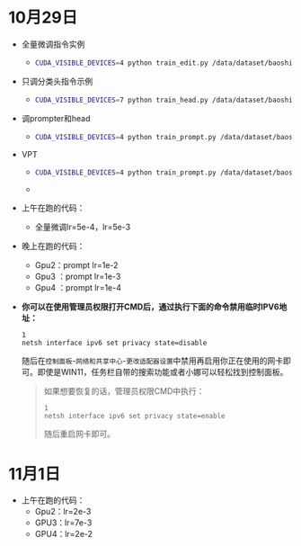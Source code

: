 # 10月29日

- 全量微调指令实例

  - ```bash
    CUDA_VISIBLE_DEVICES=4 python train_edit.py /data/dataset/baoshifeng/cifar100 --model vig_b_224_gelu --sched cosine --epochs 100 --opt adamw -j 8 --warmup-lr 1e-6 --mixup .8 --cutmix 1.0 --model-ema --model-ema-decay 0.999 --aa rand-m9-mstd0.5-inc1 --color-jitter 0.4 --warmup-epochs 20 --opt-eps 1e-8 --repeated-aug --remode pixel --reprob 0.25 --amp --lr 5e-3 --weight-decay .05 --drop 0 --drop-path .1 -b 128 --output /data/ckpt/baoshifeng/vig_pytorch/saved_models_lr_all --pretrained
    ```

- 只调分类头指令示例

  - ```bash
    CUDA_VISIBLE_DEVICES=7 python train_head.py /data/dataset/baoshifeng/cifar100 --model vig_b_224_gelu --sched cosine --epochs 100 --opt adamw -j 8 --warmup-lr 1e-6 --mixup .8 --cutmix 1.0 --model-ema --model-ema-decay 0.999 --aa rand-m9-mstd0.5-inc1 --color-jitter 0.4 --warmup-epochs 20 --opt-eps 1e-8 --repeated-aug --remode pixel --reprob 0.25 --amp --lr 5e-4 --weight-decay .05 --drop 0 --drop-path .1 -b 128 --output /data/ckpt/baoshifeng/vig_pytorch/saved_models_lr_head --pretrained
    ```

- 调prompter和head

  - ``` bash
    CUDA_VISIBLE_DEVICES=4 python train_prompt.py /data/dataset/baoshifeng/cifar100 --model vig_b_224_gelu_vp --sched cosine --epochs 100 --opt adamw -j 8 --warmup-lr 1e-6 --mixup .8 --cutmix 1.0 --model-ema --model-ema-decay 0.999 --aa rand-m9-mstd0.5-inc1 --color-jitter 0.4 --warmup-epochs 20 --opt-eps 1e-8 --repeated-aug --remode pixel --reprob 0.25 --amp --lr 2e-2 --weight-decay .05 --drop 0 --drop-path .1 -b 128 --output /data/ckpt/baoshifeng/vig_pytorch/saved_models_prompt --pretrained
    ```

- VPT

  - ```bash
    CUDA_VISIBLE_DEVICES=4 python train_prompt.py /data/dataset/baoshifeng/cifar100 --model vig_b_224_gelu_vpt --sched cosine --epochs 100 --opt adamw -j 8 --warmup-lr 1e-6 --mixup .8 --cutmix 1.0 --model-ema --model-ema-decay 0.999 --aa rand-m9-mstd0.5-inc1 --color-jitter 0.4 --warmup-epochs 20 --opt-eps 1e-8 --repeated-aug --remode pixel --reprob 0.25 --amp --lr 1e-3 --weight-decay .05 --drop 0 --drop-path .1 -b 128 --output /data/ckpt/baoshifeng/vig_pytorch/saved_models_prompt --pretrained
    ```

  - 

- 上午在跑的代码：
  - 全量微调lr=5e-4，lr=5e-3

- 晚上在跑的代码：

  - Gpu2：prompt lr=1e-2
  - Gpu3 ：prompt lr=1e-3
  - Gpu4 ：prompt lr=1e-4

- **你可以在使用管理员权限打开CMD后，通过执行下面的命令禁用临时IPV6地址：**

  ```
  1
  netsh interface ipv6 set privacy state=disable
  ```

  随后在`控制面板`-`网络和共享中心`-`更改适配器设置`中禁用再启用你正在使用的网卡即可。即使是WIN11，任务栏自带的搜索功能或者小娜可以轻松找到控制面板。

  > 如果想要恢复的话，管理员权限CMD中执行：
  >
  > ```
  > 1
  > netsh interface ipv6 set privacy state=enable
  > ```
  >
  > 随后重启网卡即可。



# 11月1日

- 上午在跑的代码：
  - Gpu2：lr=2e-3
  - GPU3：lr=7e-3
  - GPU4：lr=2e-2